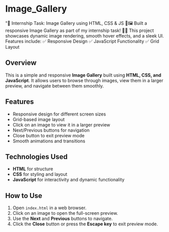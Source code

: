# Image_Gallery
"🚀 Internship Task: Image Gallery using HTML, CSS &amp; JS 🎨🖼️  Built a responsive Image Gallery as part of my internship task! 📸✨ This project showcases dynamic image rendering, smooth hover effects, and a sleek UI. Features include:  ✅ Responsive Design ✅ JavaScript Functionality ✅ Grid Layout

## Overview
This is a simple and responsive **Image Gallery** built using **HTML, CSS, and JavaScript**. It allows users to browse through images, view them in a larger preview, and navigate between them smoothly.

## Features
- Responsive design for different screen sizes
- Grid-based image layout
- Click on an image to view it in a larger preview
- Next/Previous buttons for navigation
- Close button to exit preview mode
- Smooth animations and transitions

## Technologies Used
- **HTML** for structure
- **CSS** for styling and layout
- **JavaScript** for interactivity and dynamic functionality

## How to Use
1. Open `index.html` in a web browser.
2. Click on an image to open the full-screen preview.
3. Use the **Next** and **Previous** buttons to navigate.
4. Click the **Close** button or press the **Escape key** to exit preview mode.
